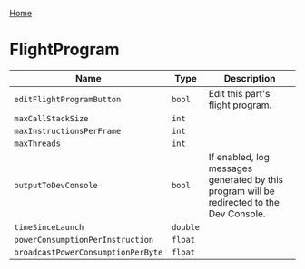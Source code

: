 [Home](https://wnp78.github.io/JunoXml/)

# FlightProgram


|Name|Type|Description|
|--|--|--|
|`editFlightProgramButton`|`bool`|Edit this part's flight program.|
|`maxCallStackSize`|`int`||
|`maxInstructionsPerFrame`|`int`||
|`maxThreads`|`int`||
|`outputToDevConsole`|`bool`|If enabled, log messages generated by this program will be redirected to the Dev Console.|
|`timeSinceLaunch`|`double`||
|`powerConsumptionPerInstruction`|`float`||
|`broadcastPowerConsumptionPerByte`|`float`||



